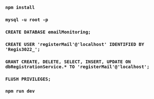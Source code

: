 ### `npm install`

### `mysql -u root -p`
### `CREATE DATABASE emailMonitoring;`

### `CREATE USER 'registerMail'@'localhost' IDENTIFIED BY 'Regis3022_';`
### `GRANT CREATE, DELETE, SELECT, INSERT, UPDATE ON dbRegistrationService.* TO 'registerMail'@'localhost';`
### `FLUSH PRIVILEGES;`


### `npm run dev`
